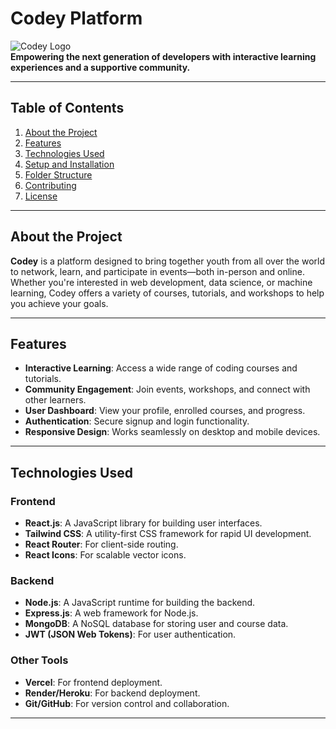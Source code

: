 # Codey Platform

![Codey Logo](https://via.placeholder.com/150)  
**Empowering the next generation of developers with interactive learning experiences and a supportive community.**

---

## Table of Contents
1. [About the Project](#about-the-project)
2. [Features](#features)
3. [Technologies Used](#technologies-used)
4. [Setup and Installation](#setup-and-installation)
5. [Folder Structure](#folder-structure)
6. [Contributing](#contributing)
7. [License](#license)

---

## About the Project
**Codey** is a platform designed to bring together youth from all over the world to network, learn, and participate in events—both in-person and online. Whether you're interested in web development, data science, or machine learning, Codey offers a variety of courses, tutorials, and workshops to help you achieve your goals.

---

## Features
- **Interactive Learning**: Access a wide range of coding courses and tutorials.
- **Community Engagement**: Join events, workshops, and connect with other learners.
- **User Dashboard**: View your profile, enrolled courses, and progress.
- **Authentication**: Secure signup and login functionality.
- **Responsive Design**: Works seamlessly on desktop and mobile devices.

---

## Technologies Used
### Frontend
- **React.js**: A JavaScript library for building user interfaces.
- **Tailwind CSS**: A utility-first CSS framework for rapid UI development.
- **React Router**: For client-side routing.
- **React Icons**: For scalable vector icons.

### Backend
- **Node.js**: A JavaScript runtime for building the backend.
- **Express.js**: A web framework for Node.js.
- **MongoDB**: A NoSQL database for storing user and course data.
- **JWT (JSON Web Tokens)**: For user authentication.

### Other Tools
- **Vercel**: For frontend deployment.
- **Render/Heroku**: For backend deployment.
- **Git/GitHub**: For version control and collaboration.

---

